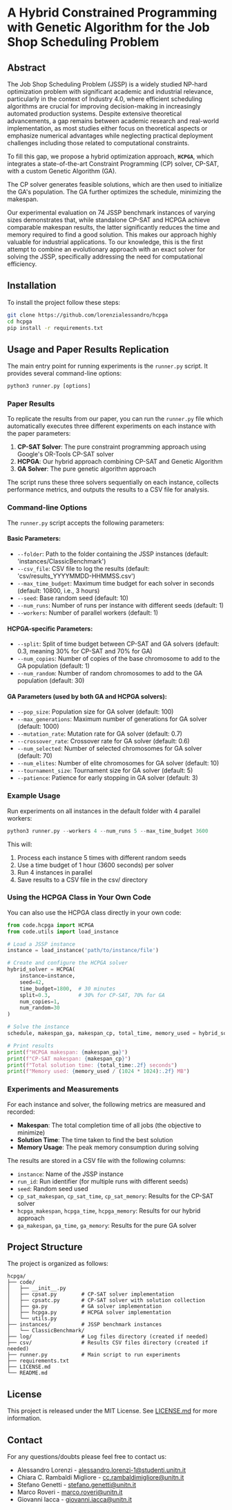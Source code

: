 # A Hybrid Constrained Programming with Genetic Algorithm for the Job Shop Scheduling Problem

## Abstract
The Job Shop Scheduling Problem (JSSP) is a widely studied NP-hard optimization problem with significant academic and industrial relevance, particularly in the context of Industry 4.0, where efficient scheduling algorithms are crucial for improving decision-making in increasingly automated production systems. Despite extensive theoretical advancements, a gap remains between academic research and real-world implementation, as most studies either focus on theoretical aspects or emphasize numerical advantages while neglecting practical deployment challenges including those related to computational constraints. 

To fill this gap, we propose a hybrid optimization approach, **`HCPGA`**, which integrates a state-of-the-art Constraint Programming (CP) solver, CP-SAT, with a custom Genetic Algorithm (GA). 

The CP solver generates feasible solutions, which are then used to initialize the GA's population. The GA further optimizes the schedule, minimizing the makespan. 

Our experimental evaluation on 74 JSSP benchmark instances of varying sizes demonstrates that, while standalone CP-SAT and HCPGA achieve comparable makespan results, the latter significantly reduces the time and memory required to find a good solution. This makes our approach highly valuable for industrial applications. To our knowledge, this is the first attempt to combine an evolutionary approach with an exact solver for solving the JSSP, specifically addressing the need for computational efficiency.

## Installation
To install the project follow these steps:

```bash
git clone https://github.com/lorenzialessandro/hcpga
cd hcpga
pip install -r requirements.txt
```


## Usage and Paper Results Replication
The main entry point for running experiments is the `runner.py` script. It provides several command-line options:

```python
python3 runner.py [options]
```

### Paper Results
To replicate the results from our paper, you can run the `runner.py` file which automatically executes three different experiments on each instance with the paper parameters:

1. **CP-SAT Solver**: The pure constraint programming approach using Google's OR-Tools CP-SAT solver
2. **HCPGA**: Our hybrid approach combining CP-SAT and Genetic Algorithm
3. **GA Solver**: The pure genetic algorithm approach

The script runs these three solvers sequentially on each instance, collects performance metrics, and outputs the results to a CSV file for analysis.

### Command-line Options

The `runner.py` script accepts the following parameters:

#### Basic Parameters:
- `--folder`: Path to the folder containing the JSSP instances (default: 'instances/ClassicBenchmark')
- `--csv_file`: CSV file to log the results (default: 'csv/results_YYYYMMDD-HHMMSS.csv')
- `--max_time_budget`: Maximum time budget for each solver in seconds (default: 10800, i.e., 3 hours)
- `--seed`: Base random seed (default: 10)
- `--num_runs`: Number of runs per instance with different seeds (default: 1)
- `--workers`: Number of parallel workers (default: 1)

#### HCPGA-specific Parameters:
- `--split`: Split of time budget between CP-SAT and GA solvers (default: 0.3, meaning 30% for CP-SAT and 70% for GA)
- `--num_copies`: Number of copies of the base chromosome to add to the GA population (default: 1)
- `--num_random`: Number of random chromosomes to add to the GA population (default: 30)

#### GA Parameters (used by both GA and HCPGA solvers):
- `--pop_size`: Population size for GA solver (default: 100)
- `--max_generations`: Maximum number of generations for GA solver (default: 1000)
- `--mutation_rate`: Mutation rate for GA solver (default: 0.7)
- `--crossover_rate`: Crossover rate for GA solver (default: 0.6)
- `--num_selected`: Number of selected chromosomes for GA solver (default: 70)
- `--num_elites`: Number of elite chromosomes for GA solver (default: 10)
- `--tournament_size`: Tournament size for GA solver (default: 5)
- `--patience`: Patience for early stopping in GA solver (default: 3)


### Example Usage

Run experiments on all instances in the default folder with 4 parallel workers:

```python
python3 runner.py --workers 4 --num_runs 5 --max_time_budget 3600
```

This will:
1. Process each instance 5 times with different random seeds
2. Use a time budget of 1 hour (3600 seconds) per solver
3. Run 4 instances in parallel
4. Save results to a CSV file in the csv/ directory

### Using the HCPGA Class in Your Own Code

You can also use the HCPGA class directly in your own code:

```python
from code.hcpga import HCPGA
from code.utils import load_instance

# Load a JSSP instance
instance = load_instance('path/to/instance/file')

# Create and configure the HCPGA solver
hybrid_solver = HCPGA(
    instance=instance,
    seed=42,
    time_budget=1800,  # 30 minutes
    split=0.3,         # 30% for CP-SAT, 70% for GA
    num_copies=1,
    num_random=30
)

# Solve the instance
schedule, makespan_ga, makespan_cp, total_time, memory_used = hybrid_solver.solve()

# Print results
print(f"HCPGA makespan: {makespan_ga}")
print(f"CP-SAT makespan: {makespan_cp}")
print(f"Total solution time: {total_time:.2f} seconds")
print(f"Memory used: {memory_used / (1024 * 1024):.2f} MB")
```

### Experiments and Measurements

For each instance and solver, the following metrics are measured and recorded:
- **Makespan**: The total completion time of all jobs (the objective to minimize)
- **Solution Time**: The time taken to find the best solution
- **Memory Usage**: The peak memory consumption during solving

The results are stored in a CSV file with the following columns:
- `instance`: Name of the JSSP instance
- `run_id`: Run identifier (for multiple runs with different seeds)
- `seed`: Random seed used
- `cp_sat_makespan`, `cp_sat_time`, `cp_sat_memory`: Results for the CP-SAT solver
- `hcpga_makespan`, `hcpga_time`, `hcpga_memory`: Results for our hybrid approach
- `ga_makespan`, `ga_time`, `ga_memory`: Results for the pure GA solver


## Project Structure

The project is organized as follows:

```
hcpga/
├── code/
│   ├── __init__.py
│   ├── cpsat.py        # CP-SAT solver implementation
│   ├── cpsatc.py       # CP-SAT solver with solution collection
│   ├── ga.py           # GA solver implementation
│   ├── hcpga.py        # HCPGA solver implementation
│   └── utils.py        
├── instances/          # JSSP benchmark instances
│   └── ClassicBenchmark/
├── log/                # Log files directory (created if needed)
├── csv/                # Results CSV files directory (created if needed)
├── runner.py           # Main script to run experiments
├── requirements.txt    
├── LICENSE.md
└── README.md           
```

## License
This project is released under the MIT License. See [LICENSE.md](LICENSE.md) for more information.

## Contact
For any questions/doubts please feel free to contact us: 
- Alessandro Lorenzi - alessandro.lorenzi-1@studenti.unitn.it
- Chiara C. Rambaldi Migliore - cc.rambaldimigliore@unitn.it
- Stefano Genetti - stefano.genetti@unitn.it
- Marco Roveri - marco.roveri@unitn.it
- Giovanni Iacca - giovanni.iacca@unitn.it
